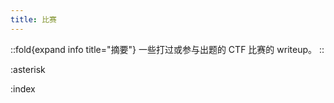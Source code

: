 ```yaml
---
title: 比赛
---
```


::fold{expand info title="摘要"}
一些打过或参与出题的 CTF 比赛的 writeup。
::

:asterisk

:index
